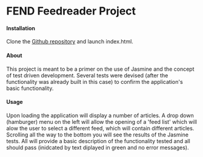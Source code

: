 # FEND Feedreader Project

#### Installation

Clone the [Github repository](https://github.com/LeaDD/fend-feedreader) and launch index.html.

#### About

This project is meant to be a primer on the use of Jasmine and the concept of test driven development. Several tests were devised (after the functionality was already built in this case) to confirm the application's basic functionality.

#### Usage

Upon loading the application will display a number of articles. A drop down (hamburger) menu on the left will allow the opening of a 'feed list' which will alow the user to select a different feed, which will contain different articles. Scrolling all the way to the bottom you will see the results of the Jasmine tests. All will provide a basic description of the functionality tested and all should pass (inidcated by text diplayed in green and no error messages).